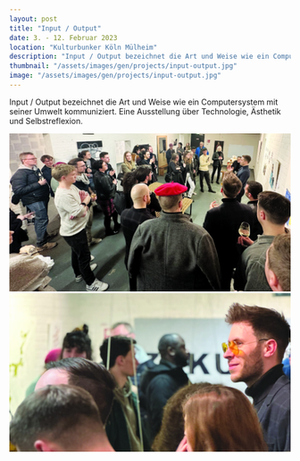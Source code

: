 ```yaml
---
layout: post
title: "Input / Output"
date: 3. - 12. Februar 2023
location: "Kulturbunker Köln Mülheim"
description: "Input / Output bezeichnet die Art und Weise wie ein Computersystem mit seiner Umwelt kommuniziert. Eine Ausstellung über Technologie, Ästhetik und Selbstreflexion."
thumbnail: "/assets/images/gen/projects/input-output.jpg"
image: "/assets/images/gen/projects/input-output.jpg"
---
```


Input / Output bezeichnet die Art und Weise wie ein Computersystem mit seiner Umwelt kommuniziert. Eine Ausstellung über Technologie, Ästhetik und Selbstreflexion.

![](/assets/images/gen/projects/input-output.jpg)
![](/assets/images/gen/projects/input-output2.jpg)

